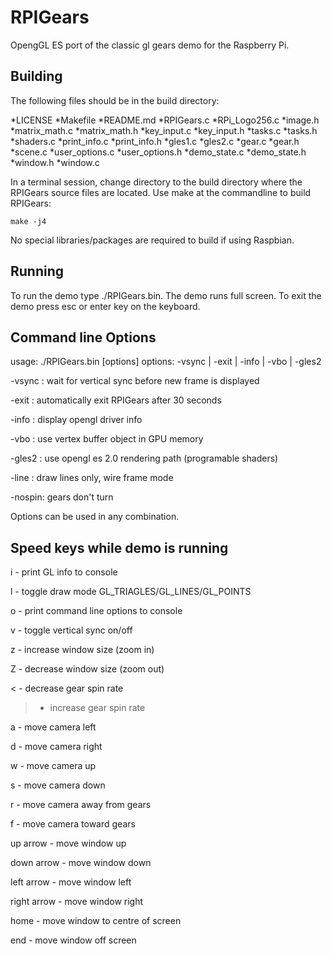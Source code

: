 RPIGears
========

OpengGL ES port of the classic gl gears demo for the Raspberry Pi.

Building
--------
The following files should be in the build directory:

*LICENSE
*Makefile
*README.md
*RPIGears.c
*RPi_Logo256.c
*image.h
*matrix_math.c
*matrix_math.h
*key_input.c
*key_input.h
*tasks.c
*tasks.h
*shaders.c
*print_info.c
*print_info.h
*gles1.c
*gles2.c
*gear.c
*gear.h
*scene.c
*user_options.c
*user_options.h
*demo_state.c
*demo_state.h
*window.h
*window.c


In a terminal session, change directory to the build directory where the 
RPIGears source files are located.  Use make at the commandline to build
RPIGears:

`make -j4`

No special libraries/packages are required to build if using Raspbian.


Running
-------

To run the demo type ./RPIGears.bin.  The demo runs full screen.  To
exit the demo press esc or enter key on the keyboard.


Command line Options
--------------------
usage: ./RPIGears.bin [options]
options: -vsync | -exit | -info | -vbo | -gles2

-vsync : wait for vertical sync before new frame is displayed

-exit  : automatically exit RPIGears after 30 seconds

-info  : display opengl driver info

-vbo   : use vertex buffer object in GPU memory

-gles2 : use opengl es 2.0 rendering path (programable shaders)

-line  : draw lines only, wire frame mode

-nospin: gears don't turn


Options can be used in any combination.


Speed keys while demo is running
-----------------------------
i - print GL info to console

l - toggle draw mode GL_TRIAGLES/GL_LINES/GL_POINTS

o - print command line options to console

v - toggle vertical sync on/off

z - increase window size (zoom in)

Z - decrease window size (zoom out)

< - decrease gear spin rate

> - increase gear spin rate

a - move camera left

d - move camera right

w - move camera up

s - move camera down

r - move camera away from gears

f - move camera toward gears

up arrow - move window up

down arrow - move window down

left arrow - move window left

right arrow - move window right

home - move window to centre of screen

end - move window off screen
